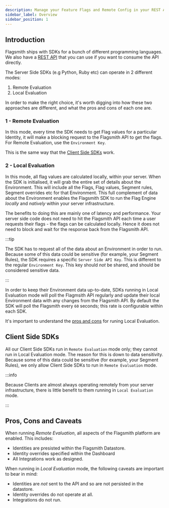 ```yaml
---
description: Manage your Feature Flags and Remote Config in your REST APIs.
sidebar_label: Overview
sidebar_position: 1
---
```


## Introduction

Flagsmith ships with SDKs for a bunch of different programming languages. We also have a [REST API](rest.md) that you
can use if you want to consume the API directly.

The Server Side SDKs (e.g Python, Ruby etc) can operate in 2 different modes:

1. Remote Evaluation
2. Local Evaluation

In order to make the right choice, it's worth digging into how these two approaches are different, and what the pros and
cons of each one are.

### 1 - Remote Evaluation

In this mode, every time the SDK needs to get Flag values for a particular Identity, it will make a blocking request to
the Flagsmith API to get the flags. For Remote Evaluation, use the `Environment Key`.

This is the same way that the [Client Side SDKs](#client-side-sdks) work.

### 2 - Local Evaluation

In this mode, all flag values are calculated locally, within your server. When the SDK is initialised, it will grab the
entire set of details about the Environment. This will include all the Flags, Flag values, Segment rules, Segment
overrides etc for that Environment. This full complement of data about the Environment enables the Flagsmith SDK to run
the Flag Engine _locally_ and _natively_ within your server infrastructure.

The benefits to doing this are mainly one of latency and performance. Your server side code does not need to hit the
Flagsmith API each time a user requests their flags - the flags can be calculated locally. Hence it does not need to
block and wait for the response back from the Flagsmith API.

:::tip

The SDK has to request all of the data about an Environment in order to run. Because some of this data could be
sensitive (for example, your Segment Rules), the SDK requires a specific `Server Side API Key`. This is different to the
regular `Environment Key`. This key should _not_ be shared, and should be considered sensitive data.

:::

In order to keep their Environment data up-to-date, SDKs running in Local Evaluation mode will poll the Flagmsith API
regularly and update their local Environment data with any changes from the Flagsmith API. By default the SDK will poll
the Flagsmith every `60` seconds; this rate is configurable within each SDK.

It's important to understand the [pros and cons](#pros-cons-and-caveats) for runing Local Evaluation.

## Client Side SDKs

All our Client Side SDKs run in `Remote Evaluation` mode only; they cannot run in Local Evaluation mode. The reason for
this is down to data sensitivity. Because some of this data could be sensitive (for example, your Segment Rules), we
only allow Client Side SDKs to run in `Remote Evaluation` mode.

:::info

Because Clients are almost always operating remotely from your server infrastructure, there is little benefit to them
running in `Local Evaluation` mode.

:::

## Pros, Cons and Caveats

When running _Remote Evaluation_, all aspects of the Flagsmith platform are enabled. This includes:

- Identities are presisted within the Flagsmith Datastore.
- Identity overrides specified within the Dashboard
- All Integrations work as designed.

When running in _Local Evaluation_ mode, the following caveats are important to bear in mind:

- Identities are _not_ sent to the API and so are not persisted in the datastore.
- Identity overrides do not operate at all.
- Integrations do not run.
